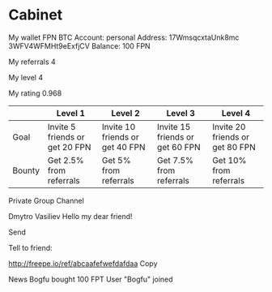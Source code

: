 # Cabinet

My wallet
FPN	BTC
Account: personal
Address: 17WmsqcxtaUnk8mc
3WFV4WFMHt9eExfjCV
Balance: 100 FPN

My referrals
4

My level
4

My rating
0.968

|  | Level 1 | Level 2 | Level 3 | Level 4 |
| -- | -- | -- | -- | -- |
| Goal | Invite 5 friends or get 20 FPN |  Invite 10 friends or get 40 FPN | Invite 15 friends or get 60 FPN |  Invite 20 friends or get 80 FPN |
| Bounty | Get 2.5% from referrals | Get 5% from referrals | Get 7.5% from referrals | Get 10% from referrals |

Private Group Channel    

Dmytro Vasiliev
Hello my dear friend!

Send


Tell to friend:

http://freepe.io/ref/abcaafefwefdafdaa
Copy
      
News
Bogfu bought 100 FPT
User "Bogfu" joined
